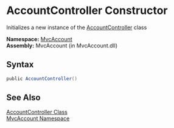 AccountController Constructor
=============================
Initializes a new instance of the [AccountController][1] class

**Namespace:** [MvcAccount][2]  
**Assembly:** MvcAccount (in MvcAccount.dll)

Syntax
------

```csharp
public AccountController()
```


See Also
--------
[AccountController Class][1]  
[MvcAccount Namespace][2]  

[1]: README.md
[2]: ../README.md